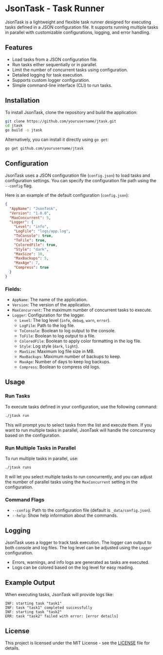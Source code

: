 # JsonTask - Task Runner

JsonTask is a lightweight and flexible task runner designed for executing tasks defined in a JSON configuration file. It supports running multiple tasks in parallel with customizable configurations, logging, and error handling.

## Features

- Load tasks from a JSON configuration file.
- Run tasks either sequentially or in parallel.
- Limit the number of concurrent tasks using configuration.
- Detailed logging for task execution.
- Supports custom logger configuration.
- Simple command-line interface (CLI) to run tasks.

## Installation

To install JsonTask, clone the repository and build the application:

```bash
git clone https://github.com/yourusername/jtask.git
cd jtask
go build -o jtask
```

Alternatively, you can install it directly using `go get`:

```bash
go get github.com/yourusername/jtask
```

## Configuration

JsonTask uses a JSON configuration file (`config.json`) to load tasks and configuration settings. You can specify the configuration file path using the `--config` flag.

Here is an example of the default configuration (`config.json`):

```json
{
  "AppName": "JsonTask",
  "Version": "1.0.0",
  "MaxConcurrent": 5,
  "Logger": {
    "Level": "info",
    "LogFile": "logs/app.log",
    "ToConsole": true,
    "ToFile": true,
    "ColoredFile": true,
    "Style": "dark",
    "MaxSize": 10,
    "MaxBackups": 5,
    "MaxAge": 7,
    "Compress": true
  }
}
```

### Fields:

- `AppName`: The name of the application.
- `Version`: The version of the application.
- `MaxConcurrent`: The maximum number of concurrent tasks to execute.
- `Logger`: Configuration for the logger.
  - `Level`: The log level (`info`, `debug`, `warn`, `error`).
  - `LogFile`: Path to the log file.
  - `ToConsole`: Boolean to log output to the console.
  - `ToFile`: Boolean to log output to a file.
  - `ColoredFile`: Boolean to apply color formatting in the log file.
  - `Style`: Log style (`dark`, `light`).
  - `MaxSize`: Maximum log file size in MB.
  - `MaxBackups`: Maximum number of backups to keep.
  - `MaxAge`: Number of days to keep log backups.
  - `Compress`: Boolean to compress old logs.

## Usage

### Run Tasks

To execute tasks defined in your configuration, use the following command:

```bash
./jtask run
```

This will prompt you to select tasks from the list and execute them. If you want to run multiple tasks in parallel, JsonTask will handle the concurrency based on the configuration.

### Run Multiple Tasks in Parallel

To run multiple tasks in parallel, use:

```bash
./jtask runs
```

It will let you select multiple tasks to run concurrently, and you can adjust the number of parallel tasks using the `MaxConcurrent` setting in the configuration.

### Command Flags

- `--config`: Path to the configuration file (default is `_data/config.json`).
- `--help`: Show help information about the commands.

## Logging

JsonTask uses a logger to track task execution. The logger can output to both console and log files. The log level can be adjusted using the `Logger` configuration.

- Errors, warnings, and info logs are generated as tasks are executed.
- Logs can be colored based on the log level for easy reading.

## Example Output

When executing tasks, JsonTask will provide logs like:

```
INF: starting task "task1"
INF: task "task1" completed successfully
INF: starting task "task2"
ERR: task "task2" failed with error: [error details]
```

## License

This project is licensed under the MIT License - see the [LICENSE](LICENSE) file for details.
